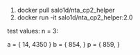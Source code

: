 1. docker pull salo1d/nta_cp2_helper
2. docker run -it salo1d/nta_cp2_helper:2.0






test values: 
n = 3:

a = { 14, 4350 }
b = { 854, }
p = { 859, }
